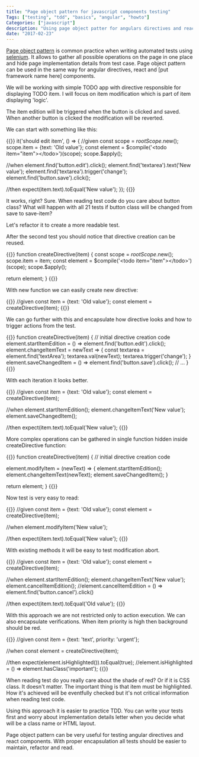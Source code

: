 ```yaml
---
title: "Page object pattern for javascript components testing"
Tags: ["testing", "tdd", "basics", "angular", "howto"]
Categories: ["javascript"]
description: "Using page object patter for angulars directives and react components"
date: "2017-02-23"
---
```


[Page object
pattern](http://www.seleniumhq.org/docs/06_test_design_considerations.jsp#page-object-design-pattern)
is common practice when writing automated tests using [selenium](http://www.seleniumhq.org/). It
allows to gather all possible operations on the page in one place and hide page implementation
details from test case. Page object pattern can be used in the same way for angular directives,
react and [put framework name here] components.
 
 <!--more-->
 
We will be working with simple TODO app with directive responsible for displaying TODO item. I will
focus on item modification which is part of item displaying 'logic'.

The item edition will be triggered when the button is clicked and saved. When another button is
clicked the modification will be reverted.

We can start with something like this:

{{<highlight javascript>}}
it('should edit item', () => {
  //given
  const scope = $rootScope.$new();
  scope.item = {text: 'Old value'};
  const element = $compile('<todo item="item"></todo>')(scope);
  scope.$apply();
  
  //when
  element.find('button.edit').click();
  element.find('textarea').text('New value');
  element.find('textarea').trigger('change');
  element.find('button.save').click();
  
  //then
  expect(item.text).toEqual('New value');
});
{{</highlight>}}

It works, right? Sure. When reading test code do you care about button class? What will happen with
all 21 tests if button class will be changed from save to save-item?

Let's refactor it to create a more readable test.

After the second test you should notice that directive creation can be reused.

{{<highlight javascript>}}
function createDirective(item) {
  const scope = $rootScope.$new();
  scope.item = item;
  const element = $compile('<todo item="item"></todo>')(scope);
  scope.$apply();
  
  return element;
}
{{</highlight>}}

With new function we can easily create new directive:

{{<highlight javascript>}}
//given
const item = {text: 'Old value'};
const element = createDirective(item);
{{</highlight>}}

We can go further with this and encapsulate how directive looks and how to trigger actions from the
test.

{{<highlight javascript>}}
function createDirective(item) {
  // initial directive creation code
  element.startItemEdition = () => element.find('button.edit').click();
  element.changeItemText = newText => {
    const textarea = element.find('textArea'); 
    textarea.val(newText);
    textarea.trigger('change');
  }
  element.saveChangedItem = () => element.find('button.save').click();
  // ...
}
{{</highlight>}}

With each iteration it looks better.

{{<highlight javascript>}}
//given
const item = {text: 'Old value'};
const element = createDirective(item);

//when
element.startItemEdition();
element.changeItemText('New value');
element.saveChangedItem();

//then
expect(item.text).toEqual('New value');
{{</highlight>}}

More complex operations can be gathered in single function hidden inside createDirective function:

{{<highlight javascript>}}
function createDirective(item) {
  // initial directive creation code
  
  element.modifyItem = (newText) => {
    element.startItemEdition();
    element.changeItemText(newText);
    element.saveChangedItem();
  }
  
  return element;
}
{{</highlight>}}

Now test is very easy to read:

{{<highlight javascript>}}
//given
const item = {text: 'Old value'};
const element = createDirective(item);

//when
element.modifyItem('New value');

//then
expect(item.text).toEqual('New value');
{{</highlight>}}

With existing methods it will be easy to test modification abort.

{{<highlight javascript>}}
//given
const item = {text: 'Old value'};
const element = createDirective(item);

//when
element.startItemEdition();
element.changeItemText('New value');
element.cancelItemEdition(); //element.cancelItemEdition = () => element.find('button.cancel').click()

//then
expect(item.text).toEqual('Old value');
{{</highlight>}}

With this approach we are not restricted only to action execution. We can also encapsulate
verifications. When item priority is high then background should be red.

{{<highlight javascript>}}
//given
const item = {text: 'text', priority: 'urgent'};

//when
const element = createDirective(item);

//then
expect(element.isHighlighted()).toEqual(true);    //element.isHighlighted = () => element.hasClass('important');
{{</highlight>}}

When reading test do you really care about the shade of red? Or if it is CSS class. It doesn't
matter. The important thing is that item must be highlighted. How it's achieved will be eventfully
checked but it's not critical information when reading test code.

Using this approach it is easier to practice TDD. You can write your tests first and worry about
implementation details letter when you decide what will be a class name or HTML layout.

Page object pattern can be very useful for testing angular directives and react components. With
proper encapsulation all tests should be easier to maintain, refactor and read.
